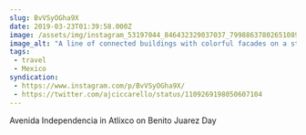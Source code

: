 ```yaml
---
slug: BvVSyOGha9X
date: 2019-03-23T01:39:58.000Z
image: /assets/img/instagram_53197044_846432329037037_799886378026510898_n_18026522788126741.jpg
image_alt: "A line of connected buildings with colorful facades on a street with traffic."
tags:
 - travel
 - Mexico
syndication:
 - https://www.instagram.com/p/BvVSyOGha9X/
 - https://twitter.com/ajciccarello/status/1109269198050607104
---
```


Avenida Independencia in Atlixco on Benito Juarez Day
